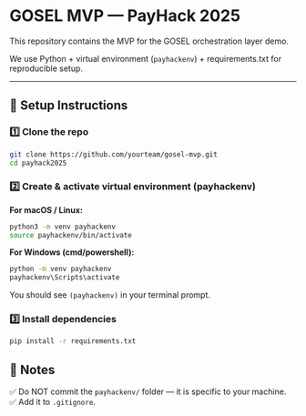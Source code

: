 # GOSEL MVP — PayHack 2025

This repository contains the MVP for the GOSEL orchestration layer demo.

We use Python + virtual environment (`payhackenv`) + requirements.txt for reproducible setup.

---

## 🚀 Setup Instructions

### 1️⃣ Clone the repo

```bash
git clone https://github.com/yourteam/gosel-mvp.git
cd payhack2025
```

### 2️⃣ Create & activate virtual environment (payhackenv)

**For macOS / Linux:**

```bash
python3 -m venv payhackenv
source payhackenv/bin/activate
```

**For Windows (cmd/powershell):**

```bash
python -m venv payhackenv
payhackenv\Scripts\activate
```

You should see `(payhackenv)` in your terminal prompt.

### 3️⃣ Install dependencies

```bash
pip install -r requirements.txt
```

## 🧹 Notes

✅ Do NOT commit the `payhackenv/` folder — it is specific to your machine.  
✅ Add it to `.gitignore`.
